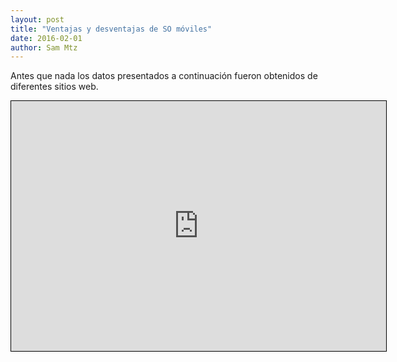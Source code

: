 ```yaml
---
layout: post
title: "Ventajas y desventajas de SO móviles"
date: 2016-02-01
author: Sam Mtz
---
```

<p>Antes que nada los datos presentados a continuación fueron obtenidos de diferentes sitios web. </p>
<iframe style="width:600px;height:400px;border: 1px
solid black" src="https://app.wisemapping.com/c/maps/379249/embed?zoom=1"> </iframe>
